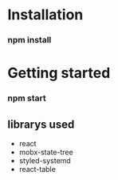 # Installation

### npm install

# Getting started

### npm start

## librarys used

- react
- mobx-state-tree
- styled-systemd
- react-table
